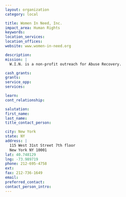 ```yaml
---
layout: organization
category: local

title: Women In Need, Inc.
impact_area: Human Rights
keywords: 
location_services: 
location_offices: 
website: www.women-in-need.org

description: 
mission: |
  W.I.N. is a non-profit outreach for Abuse Recovery.

cash_grants: 
grants: 
service_opp: 
services: 

learn: 
cont_relationship: 

salutation: 
first_name: 
last_name: 
title_contact_person: 

city: New York
state: NY
address: |
  115 West 31st Street 7th floor  
  New York NY 10001
lat: 40.748129
lng: -73.989719
phone: 212-695-4758
ext: 
fax: 212-736-1649
email: 
preferred_contact: 
contact_person_intro: 
---
```

